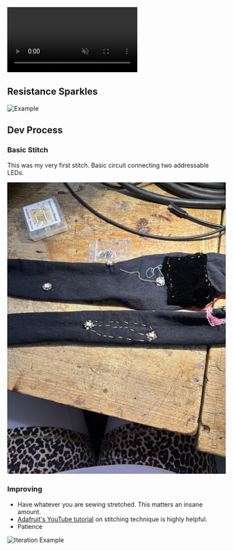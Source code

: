 <head>
    <link rel="stylesheet" href="style.css">
</head>
<body>
    <div class="content">
         <!-- Dress GIF -->
        <video autoplay loop muted playsinline>
            <source src="assets/videos/dress.MP4" type="video/mp4">
            Your browser does not support the video tag.
        </video>
        <h2>Resistance Sparkles</h2>
        <!-- Example GIF -->
        <img src="assets/videos/example.gif" alt="Example" loading="lazy">
        <h2>Dev Process</h2>
        <h3>Basic Stitch</h3>
        <p>This was my very first stitch. Basic circuit connecting two addressable LEDs.</p>
        <!-- Basic Stitch Image -->
        <img src="assets/imgs/basic_stich.jpg" alt="Basic Stitch" loading="lazy">
        <h3>Improving</h3>
        <ul>
            <li>Have whatever you are sewing stretched. This matters an insane amount.</li>
            <li><a href="https://learn.adafruit.com/getting-started-with-flora/overview" target="_blank">Adafruit's YouTube tutorial</a> on stitching technique is highly helpful.</li>
            <li>Patience</li>
        </ul>
        <!-- Iteration GIF -->
        <img src="assets/videos/iterate.gif" alt="Iteration Example" loading="lazy">
    </div>
</body>
</html>
